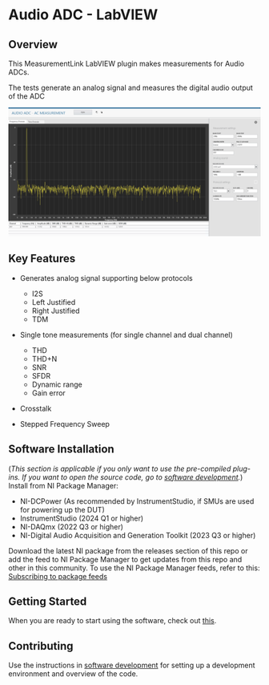 # Audio ADC - LabVIEW

## Overview

This MeasurementLink LabVIEW plugin makes measurements for Audio ADCs.

The tests generate an analog signal and measures the digital audio output of the ADC

![image](docs/images/ac-freq-domain.png)


## Key Features

 - Generates analog signal supporting below protocols
   - I2S
   - Left Justified
   - Right Justified
   - TDM
 
 - Single tone measurements (for single channel and dual channel)
   - THD
   - THD+N
   - SNR
   - SFDR
   - Dynamic range
   - Gain error 
 - Crosstalk
 - Stepped Frequency Sweep
   

## Software Installation
(*This section is applicable if you only want to use the pre-compiled plug-ins. If you want to open the source code, go to [software development](docs/software-development.md).*)  
Install from NI Package Manager:

- NI-DCPower (As recommended by InstrumentStudio, if SMUs are used for powering up the DUT)
- InstrumentStudio (2024 Q1 or higher)
- NI-DAQmx (2022 Q3 or higher)
- NI-Digital Audio Acquisition and Generation Toolkit (2023 Q3 or higher)

Download the latest NI package from the releases section of this repo or add the feed to NI Package Manager to get updates from this repo and other in this community. To use the NI Package Manager feeds, refer to this: [Subscribing to package feeds](https://github.com/NI-MeasurementLink-Plug-Ins/package-manager-feeds)

## Getting Started
When you are ready to start using the software, check out [this](docs/help.md).

## Contributing
Use the instructions in [software development](docs/software-development.md) for setting up a development environment and overview of the code.






